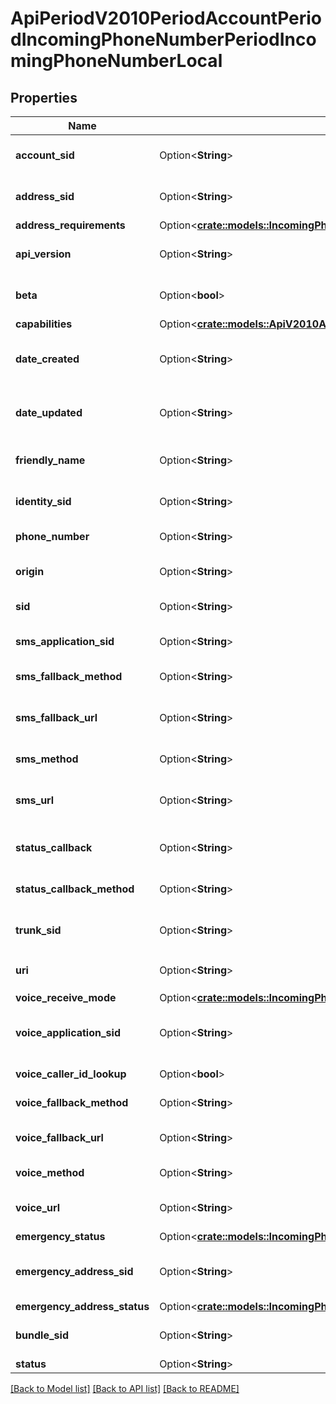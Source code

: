 # ApiPeriodV2010PeriodAccountPeriodIncomingPhoneNumberPeriodIncomingPhoneNumberLocal

## Properties

Name | Type | Description | Notes
------------ | ------------- | ------------- | -------------
**account_sid** | Option<**String**> | The SID of the Account that created the resource | [optional]
**address_sid** | Option<**String**> | The SID of the Address resource associated with the phone number | [optional]
**address_requirements** | Option<[**crate::models::IncomingPhoneNumberLocalEnumAddressRequirement**](incoming_phone_number_local_enum_address_requirement.md)> |  | [optional]
**api_version** | Option<**String**> | The API version used to start a new TwiML session | [optional]
**beta** | Option<**bool**> | Whether the phone number is new to the Twilio platform | [optional]
**capabilities** | Option<[**crate::models::ApiV2010AccountIncomingPhoneNumberCapabilities**](api_v2010_account_incoming_phone_number_capabilities.md)> |  | [optional]
**date_created** | Option<**String**> | The RFC 2822 date and time in GMT that the resource was created | [optional]
**date_updated** | Option<**String**> | The RFC 2822 date and time in GMT that the resource was last updated | [optional]
**friendly_name** | Option<**String**> | The string that you assigned to describe the resource | [optional]
**identity_sid** | Option<**String**> | The SID of the Identity resource associated with number | [optional]
**phone_number** | Option<**String**> | The phone number in E.164 format | [optional]
**origin** | Option<**String**> | The phone number's origin. Can be twilio or hosted. | [optional]
**sid** | Option<**String**> | The unique string that identifies the resource | [optional]
**sms_application_sid** | Option<**String**> | The SID of the Application resource to handle SMS messages | [optional]
**sms_fallback_method** | Option<**String**> | The HTTP method used with sms_fallback_url | [optional]
**sms_fallback_url** | Option<**String**> | The URL that we call when an error occurs while retrieving or executing the TwiML | [optional]
**sms_method** | Option<**String**> | The HTTP method to use with sms_url | [optional]
**sms_url** | Option<**String**> | The URL we call when the phone number receives an incoming SMS message | [optional]
**status_callback** | Option<**String**> | The URL to send status information to your application | [optional]
**status_callback_method** | Option<**String**> | The HTTP method we use to call status_callback | [optional]
**trunk_sid** | Option<**String**> | The SID of the Trunk that handles calls to the phone number | [optional]
**uri** | Option<**String**> | The URI of the resource, relative to `https://api.twilio.com` | [optional]
**voice_receive_mode** | Option<[**crate::models::IncomingPhoneNumberLocalEnumVoiceReceiveMode**](incoming_phone_number_local_enum_voice_receive_mode.md)> |  | [optional]
**voice_application_sid** | Option<**String**> | The SID of the application that handles calls to the phone number | [optional]
**voice_caller_id_lookup** | Option<**bool**> | Whether to lookup the caller's name | [optional]
**voice_fallback_method** | Option<**String**> | The HTTP method used with voice_fallback_url | [optional]
**voice_fallback_url** | Option<**String**> | The URL we call when an error occurs in TwiML | [optional]
**voice_method** | Option<**String**> | The HTTP method used with the voice_url | [optional]
**voice_url** | Option<**String**> | The URL we call when this phone number receives a call | [optional]
**emergency_status** | Option<[**crate::models::IncomingPhoneNumberLocalEnumEmergencyStatus**](incoming_phone_number_local_enum_emergency_status.md)> |  | [optional]
**emergency_address_sid** | Option<**String**> | The emergency address configuration to use for emergency calling | [optional]
**emergency_address_status** | Option<[**crate::models::IncomingPhoneNumberLocalEnumEmergencyAddressStatus**](incoming_phone_number_local_enum_emergency_address_status.md)> |  | [optional]
**bundle_sid** | Option<**String**> | The SID of the Bundle resource associated with number | [optional]
**status** | Option<**String**> |  | [optional]

[[Back to Model list]](../README.md#documentation-for-models) [[Back to API list]](../README.md#documentation-for-api-endpoints) [[Back to README]](../README.md)


